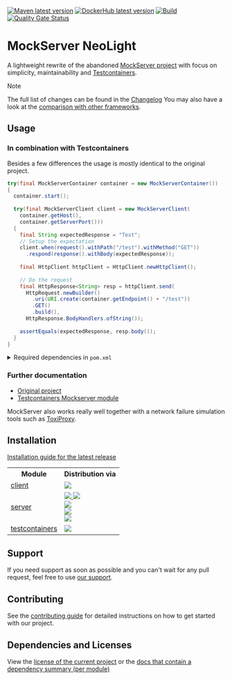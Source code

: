 [![Maven latest version](https://img.shields.io/maven-central/v/software.xdev.mockserver/client?logo=apache%20maven)](https://mvnrepository.com/artifact/software.xdev.mockserver/client)
[![DockerHub latest version](https://img.shields.io/docker/v/xdevsoftware/mockserver?sort=semver&logo=docker&label=DockerHub)](https://hub.docker.com/r/xdevsoftware/mockserver)
[![Build](https://img.shields.io/github/actions/workflow/status/xdev-software/mockserver-neolight/check-build.yml?branch=develop)](https://github.com/xdev-software/mockserver-neolight/actions/workflows/check-build.yml?query=branch%3Adevelop)
[![Quality Gate Status](https://sonarcloud.io/api/project_badges/measure?project=xdev-software_mockserver-neolight&metric=alert_status)](https://sonarcloud.io/dashboard?id=xdev-software_mockserver-neolight)

# MockServer NeoLight

A lightweight rewrite of the abandoned [MockServer project](https://github.com/mock-server/mockserver) with focus on simplicity, maintainability and [Testcontainers](https://java.testcontainers.org/).

> [!NOTE]
> The full list of changes can be found in the [Changelog](./CHANGELOG.md#100)
> You may also have a look at the [comparison with other frameworks](./docs/COMPARISON.md).

## Usage

### In combination with Testcontainers
Besides a few differences the usage is mostly identical to the original project.

```java
try(final MockServerContainer container = new MockServerContainer())
{
  container.start();
  
  try(final MockServerClient client = new MockServerClient(
    container.getHost(),
    container.getServerPort()))
  {
    final String expectedResponse = "Test";
    // Setup the expectation
    client.when(request().withPath("/test").withMethod("GET"))
      .respond(response().withBody(expectedResponse));
    
    final HttpClient httpClient = HttpClient.newHttpClient();
    
    // Do the request
    final HttpResponse<String> resp = httpClient.send(
      HttpRequest.newBuilder()
        .uri(URI.create(container.getEndpoint() + "/test"))
        .GET()
        .build(),
      HttpResponse.BodyHandlers.ofString());
    
    assertEquals(expectedResponse, resp.body());
  }
}
```

<details><summary>Required dependencies in <code>pom.xml</code></summary>

```xml
<dependency>
   <groupId>software.xdev.mockserver</groupId>
   <artifactId>client</artifactId>
   <version>...</version>
   <scope>test</scope>
</dependency>
<dependency>
   <groupId>software.xdev.mockserver</groupId>
   <artifactId>testcontainers</artifactId>
   <version>...</version>
   <scope>test</scope>
</dependency>
```

</details>

### Further documentation
* [Original project](https://www.mock-server.com/)
* [Testcontainers Mockserver module](https://java.testcontainers.org/modules/mockserver/)

MockServer also works really well together with a network failure simulation tools such as [ToxiProxy](https://java.testcontainers.org/modules/toxiproxy/).

## Installation
[Installation guide for the latest release](https://github.com/xdev-software/mockserver-neolight/releases/latest#Installation)

<table>
  <tr>
    <th>Module</th>
    <th>Distribution via</th>
  </tr>
  <tr>
    <td><a href="./client/">client</a></td>
    <td>
      <a href="https://mvnrepository.com/artifact/software.xdev.mockserver/client">
        <img src="https://img.shields.io/maven-central/v/software.xdev.mockserver/client?logo=apache%20maven"/>
      </a>
    </td>
  </tr>
  <tr>
    <td><a href="./server/">server</a></td>
    <td>
      <a href="https://hub.docker.com/r/xdevsoftware/mockserver">
        <img src="https://img.shields.io/docker/v/xdevsoftware/mockserver?sort=semver&logo=docker&label=DockerHub"/>
        <img src="https://img.shields.io/docker/pulls/xdevsoftware/mockserver?logo=docker&label=pulls"/>
      </a>
      <br/>
      <a href="https://github.com/xdev-software/mockserver-neolight/pkgs/container/mockserver-neolight">
        <img src="https://img.shields.io/badge/ghcr.io-available-blue?logo=docker"/>
      </a>
      <br/>
      <a href="https://github.com/xdev-software/mockserver-neolight/releases/latest">
        <img src="https://img.shields.io/github/v/release/xdev-software/mockserver-neolight?logo=apache%20maven&label=github"/>
      </a>
      <br/>
      <a href="https://mvnrepository.com/artifact/software.xdev.mockserver/server">
        <img src="https://img.shields.io/maven-central/v/software.xdev.mockserver/server?logo=apache%20maven"/>
    </td>
  </tr>
  <tr>
    <td><a href="./testcontainers/">testcontainers</a></td>
    <td>
      <a href="https://mvnrepository.com/artifact/software.xdev.mockserver/testcontainers">
        <img src="https://img.shields.io/maven-central/v/software.xdev.mockserver/testcontainers?logo=apache%20maven"/>
      </a>
    </td>
  </tr>
</table>

## Support
If you need support as soon as possible and you can't wait for any pull request, feel free to use [our support](https://xdev.software/en/services/support).

## Contributing
See the [contributing guide](./CONTRIBUTING.md) for detailed instructions on how to get started with our project.

## Dependencies and Licenses
View the [license of the current project](LICENSE) or the [docs that contain a dependency summary (per module)](https://xdev-software.github.io/mockserver-neolight/)
